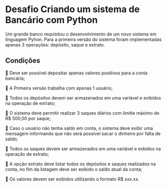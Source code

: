 # Desafio Criando um sistema de Bancário com Python

Um grande banco requisitou o desenvolvimento de um novo sistema em linguagem Pyhon. Para a primeira versão do sistema foram implementadas apenas 3 operações: depósito, saque e extrato. 

## Condições

📌 Deve ser possível depositar apenas valores positivos para a conta bancária;

📌 A Primeira versão trabalha com apenas 1 usuário;

📌 Todos os depósitos devem ser armazenados em uma variável e exibidos na operação de extrato;
    
📌 O sistema deve permitir realizar 3 saques diários com limitie máximo de R$ 500,00 por saque; 
    
📌 Caso o usuário não tenha saldo em conta, o sistema deve exibir uma mensagem informando que não será possível sacar o dinheiro por falta de saldo;
    
📌 Todos os saques devem ser armazenados em uma variável e exbidos na operação de extrato;
   
 📌 A opção extrato deve listar todos os depósitos e saques realizados na conta, no fim da listagem deve ser exibido o saldo atual da conta;
    
📌 Os valores devem ser exibidos utilizando o formato R$ xxx.xx.
